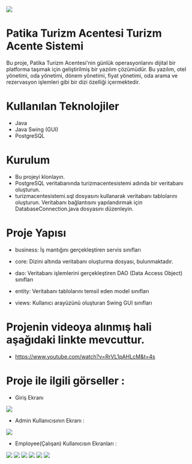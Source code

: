 <img src ="rohatt.png"/>

# Patika Turizm Acentesi Turizm Acente Sistemi

Bu proje, Patika Turizm Acentesi'nin günlük operasyonlarını dijital bir platforma taşımak için geliştirilmiş bir yazılım çözümüdür. Bu yazılım, otel yönetimi, oda yönetimi, dönem yönetimi, fiyat yönetimi, oda arama ve rezervasyon işlemleri gibi bir dizi özelliği içermektedir.

# Kullanılan Teknolojiler

- Java
- Java Swing (GUI)
- PostgreSQL

 
 # Kurulum

- Bu projeyi klonlayın.
- PostgreSQL veritabanında turizmacentesistemi adında bir veritabanı oluşturun.
- turizmacentesistemi.sql dosyasını kullanarak veritabanı tablolarını oluşturun. Veritabanı bağlantısını yapılandırmak için DatabaseConnection.java dosyasını düzenleyin.

  
# Proje Yapısı

- business: İş mantığını gerçekleştiren servis sınıfları

- core: Dizini altında veritabanı oluşturma dosyası, bulunmaktadır.

- dao: Veritabanı işlemlerini gerçekleştiren DAO (Data Access Object) sınıfları

- entity: Veritabanı tablolarını temsil eden model sınıfları

- views: Kullanıcı arayüzünü oluşturan Swing GUI sınıfları


# Projenin videoya alınmış hali aşağıdaki linkte mevcuttur.

- https://www.youtube.com/watch?v=RrVL1pAHLcM&t=4s


# Proje ile ilgili görseller :

- Giriş Ekranı

<img src ="img.png"/>

- Admin Kullanıcısının Ekranı :

<img src ="img_1.png"/>

- Employee(Çalışan) Kullanıcısın Ekranları :

<img src ="img_2.png"/>

<img src ="img_3.png"/>

<img src ="img_4.png"/>

<img src ="img_5.png"/>

<img src ="img_6.png"/>

<img src ="img_7.png"/>
